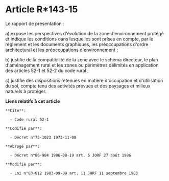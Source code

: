 # Article R*143-15

Le rapport de présentation :

a) expose les perspectives d'évolution de la zone d'environnement protégé et indique les conditions dans lesquelles sont
prises en compte, par le règlement et les documents graphiques, les préoccupations d'ordre architectural et les
préoccupations d'environnement ;

b) justifie de la compatibilité de la zone avec le schéma directeur, le plan d'aménagement rural et les zones ou périmètres
délimités en application des articles 52-1 et 52-2 du code rural ;

c) justifie des dispositions retenues en matière d'occupation et d'utilisation du sol, compte tenu des activités prévues et
des paysages et milieux naturels à protéger.

**Liens relatifs à cet article**

	**Cite**:

	  - Code rural 52-1

	**Codifié par**:

	  - Décret n°73-1023 1973-11-08

	**Abrogé par**:

	  - Décret n°86-984 1986-08-19 art. 5 JORF 27 août 1986

	**Modifié par**:

	  - Loi n°83-812 1983-09-09 art. 11 JORF 11 septembre 1983
